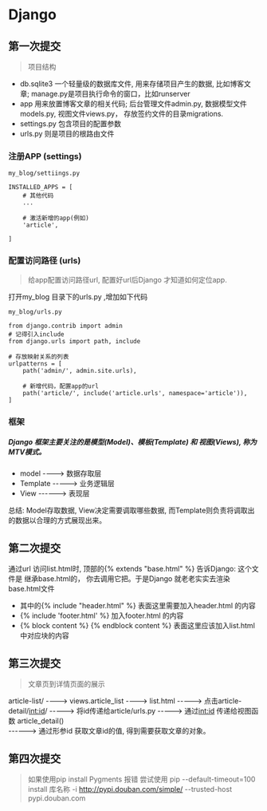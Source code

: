 # Django

## 第一次提交

> 项目结构
- db.sqlite3    一个轻量级的数据库文件, 用来存储项目产生的数据, 比如博客文章; manage.py是项目执行命令的窗口，比如runserver
- app      用来放置博客文章的相关代码; 后台管理文件admin.py, 数据模型文件models.py, 视图文件views.py，
存放签约文件的目录migrations.
- settings.py 包含项目的配置参数
- urls.py 则是项目的根路由文件

### 注册APP (settings)
```
my_blog/settiings.py

INSTALLED_APPS = [
    # 其他代码
    ...
    
    # 激活新增的app(例如)
    'article',
    
]
```

### 配置访问路径 (urls)
> 给app配置访问路径url, 配置好url后Django 才知道如何定位app.

打开my_blog 目录下的urls.py ,增加如下代码
```text
my_blog/urls.py

from django.contrib import admin
# 记得引入include
from django.urls import path, include

# 存放映射关系的列表
urlpatterns = [
    path('admin/', admin.site.urls),

    # 新增代码，配置app的url
    path('article/', include('article.urls', namespace='article')),
]
```

### 框架
##### Django 框架主要关注的是模型(Model)、模板(Template) 和 视图(Views), 称为MTV模式。
- model ---->  数据存取层
- Template  -----> 业务逻辑层
- View  ------>    表现层

总结: Model存取数据, View决定需要调取哪些数据, 而Template则负责将调取出的数据以合理的方式展现出来。

## 第二次提交
通过url 访问list.html时, 顶部的{% extends "base.html" %} 告诉Django: 这个文件是 继承base.html的，
你去调用它把。于是Django 就老老实实去渲染base.html文件
- 其中的{% include "header.html" %} 表面这里需要加入header.html 的内容
- {% include 'footer.html' %} 加入footer.html 的内容
- {% block content %} {% endblock content %} 表面这里应该加入list.html中对应块的内容


## 第三次提交
> 文章页到详情页面的展示

article-list/  ---->   views.article_list   ---->     list.html
----->   点击article-detail/<int:id>/  ----->   将id传递给article/urls.py
----->   通过<int:id> 传递给视图函数 article_detail()   
------>   通过形参id 获取文章id的值, 得到需要获取文章的对象。


## 第四次提交
> 如果使用pip install Pygments  报错
>  尝试使用 pip --default-timeout=100 install 库名称 -i http://pypi.douban.com/simple/ --trusted-host pypi.douban.com 






















